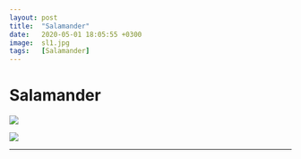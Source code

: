 ```yaml
---
layout: post
title:  "Salamander"
date:   2020-05-01 18:05:55 +0300
image:  sl1.jpg
tags:   [Salamander]
---
```

# Salamander


![]({{site.baseurl}}/img/00.jpg)

![]({{site.baseurl}}/img/sl2.jpg)
____________________________________________________________________________________________________________________________________________
